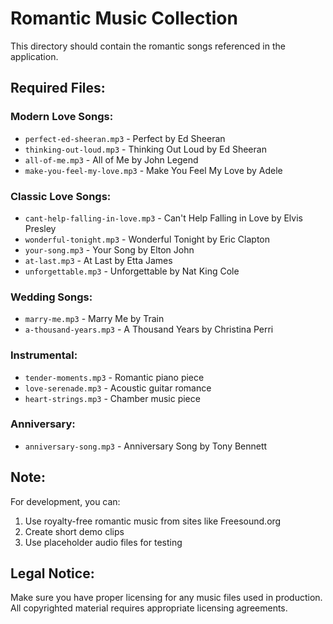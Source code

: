# Romantic Music Collection

This directory should contain the romantic songs referenced in the application.

## Required Files:

### Modern Love Songs:
- `perfect-ed-sheeran.mp3` - Perfect by Ed Sheeran
- `thinking-out-loud.mp3` - Thinking Out Loud by Ed Sheeran  
- `all-of-me.mp3` - All of Me by John Legend
- `make-you-feel-my-love.mp3` - Make You Feel My Love by Adele

### Classic Love Songs:
- `cant-help-falling-in-love.mp3` - Can't Help Falling in Love by Elvis Presley
- `wonderful-tonight.mp3` - Wonderful Tonight by Eric Clapton
- `your-song.mp3` - Your Song by Elton John
- `at-last.mp3` - At Last by Etta James
- `unforgettable.mp3` - Unforgettable by Nat King Cole

### Wedding Songs:
- `marry-me.mp3` - Marry Me by Train
- `a-thousand-years.mp3` - A Thousand Years by Christina Perri

### Instrumental:
- `tender-moments.mp3` - Romantic piano piece
- `love-serenade.mp3` - Acoustic guitar romance
- `heart-strings.mp3` - Chamber music piece

### Anniversary:
- `anniversary-song.mp3` - Anniversary Song by Tony Bennett

## Note:
For development, you can:
1. Use royalty-free romantic music from sites like Freesound.org
2. Create short demo clips 
3. Use placeholder audio files for testing

## Legal Notice:
Make sure you have proper licensing for any music files used in production.
All copyrighted material requires appropriate licensing agreements.
